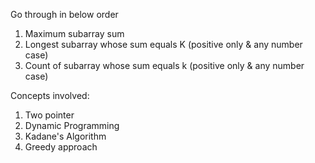Go through in below order

1) Maximum subarray sum
2) Longest subarray whose sum equals K (positive only & any number case)
3) Count of subarray whose sum equals k (positive only & any number case)

Concepts involved:

1) Two pointer
2) Dynamic Programming
3) Kadane's Algorithm
4) Greedy approach